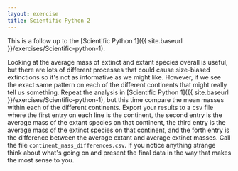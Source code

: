 ```yaml
---
layout: exercise
title: Scientific Python 2
---
```


This is a follow up to the
[Scientific Python 1]({{ site.baseurl }}/exercises/Scientific-python-1).

Looking at the average mass of extinct and extant species overall is useful, but
there are lots of different processes that could cause size-biased extinctions
so it's not as informative as we might like.  However, if we see the exact same
pattern on each of the different continents that might really tell us
something. Repeat the analysis in
[Scientific Python 1]({{ site.baseurl }}/exercises/Scientific-python-1), but this time compare the
mean masses within each of the different continents. Export your results to a
csv file where the first entry on each line is the continent, the second entry
is the average mass of the extant species on that continent, the third entry is
the average mass of the extinct species on that continent, and the forth entry
is the difference between the average extant and average extinct masses. Call
the file `continent_mass_differences.csv`. If you notice anything
strange think about what's going on and present the final data in the way that
makes the most sense to you.
